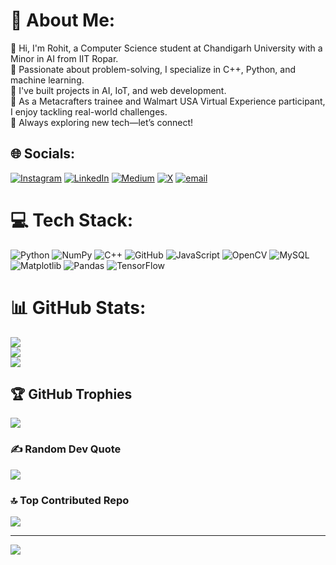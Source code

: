 # 💫 About Me:
🔭 Hi, I'm Rohit, a Computer Science student at Chandigarh University with a Minor in AI from IIT Ropar.<br>👯 Passionate about problem-solving, I specialize in C++, Python, and machine learning.<br>🌱 I've built projects in AI, IoT, and web development.<br>💬 As a Metacrafters trainee and Walmart USA Virtual Experience participant, I enjoy tackling real-world challenges. <br>🤝 Always exploring new tech—let’s connect!<br> 


## 🌐 Socials:
[![Instagram](https://img.shields.io/badge/Instagram-%23E4405F.svg?logo=Instagram&logoColor=white)](https://instagram.com/rohit_mehta.666) [![LinkedIn](https://img.shields.io/badge/LinkedIn-%230077B5.svg?logo=linkedin&logoColor=white)](https://linkedin.com/in/https://www.linkedin.com/in/rohit-96068b252/) [![Medium](https://img.shields.io/badge/Medium-12100E?logo=medium&logoColor=white)](https://medium.com/@@mehtarohit322) [![X](https://img.shields.io/badge/X-black.svg?logo=X&logoColor=white)](https://x.com/RohitMehta322) [![email](https://img.shields.io/badge/Email-D14836?logo=gmail&logoColor=white)](mailto:mehtarohit322@gmail.com) 

# 💻 Tech Stack:
![Python](https://img.shields.io/badge/python-3670A0?style=for-the-badge&logo=python&logoColor=ffdd54) ![NumPy](https://img.shields.io/badge/numpy-%23013243.svg?style=for-the-badge&logo=numpy&logoColor=white) ![C++](https://img.shields.io/badge/c++-%2300599C.svg?style=for-the-badge&logo=c%2B%2B&logoColor=white) ![GitHub](https://img.shields.io/badge/github-%23121011.svg?style=for-the-badge&logo=github&logoColor=white) ![JavaScript](https://img.shields.io/badge/javascript-%23323330.svg?style=for-the-badge&logo=javascript&logoColor=%23F7DF1E) ![OpenCV](https://img.shields.io/badge/opencv-%23white.svg?style=for-the-badge&logo=opencv&logoColor=white) ![MySQL](https://img.shields.io/badge/mysql-4479A1.svg?style=for-the-badge&logo=mysql&logoColor=white) ![Matplotlib](https://img.shields.io/badge/Matplotlib-%23ffffff.svg?style=for-the-badge&logo=Matplotlib&logoColor=black) ![Pandas](https://img.shields.io/badge/pandas-%23150458.svg?style=for-the-badge&logo=pandas&logoColor=white) ![TensorFlow](https://img.shields.io/badge/TensorFlow-%23FF6F00.svg?style=for-the-badge&logo=TensorFlow&logoColor=white)
# 📊 GitHub Stats:
![](https://github-readme-stats.vercel.app/api?username=spiritcoder666&theme=dark&hide_border=false&include_all_commits=true&count_private=false)<br/>
![](https://github-readme-streak-stats.herokuapp.com/?user=spiritcoder666&theme=dark&hide_border=false)<br/>
![](https://github-readme-stats.vercel.app/api/top-langs/?username=spiritcoder666&theme=dark&hide_border=false&include_all_commits=true&count_private=false&layout=compact)

## 🏆 GitHub Trophies
![](https://github-profile-trophy.vercel.app/?username=spiritcoder666&theme=radical&no-frame=false&no-bg=true&margin-w=4)

### ✍️ Random Dev Quote
![](https://quotes-github-readme.vercel.app/api?type=horizontal&theme=radical)

### 🔝 Top Contributed Repo
![](https://github-contributor-stats.vercel.app/api?username=spiritcoder666&limit=5&theme=dark&combine_all_yearly_contributions=true)

---
[![](https://visitcount.itsvg.in/api?id=spiritcoder666&icon=0&color=0)](https://visitcount.itsvg.in)

<!-- Proudly created with GPRM ( https://gprm.itsvg.in ) -->